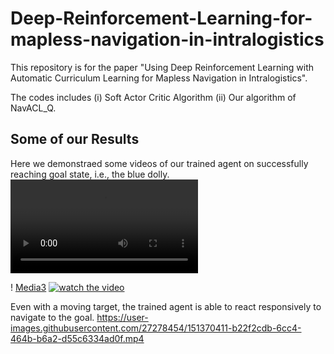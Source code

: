 # Deep-Reinforcement-Learning-for-mapless-navigation-in-intralogistics
This repository is for the paper "Using Deep Reinforcement Learning with Automatic Curriculum Learning for Mapless Navigation in Intralogistics".

The codes includes (i) Soft Actor Critic Algorithm (ii) Our algorithm of NavACL_Q.

## Some of our Results
Here we demonstraed some videos of our trained agent on successfully reaching goal state, i.e., the blue dolly.
<video controls>
     <source src="https://user-images.githubusercontent.com/27278454/151372213-829e4833-9a3b-4ba2-b046-1a3f7b226bf9.mp4"  type = "video/mp4">
</video>

!
[Media3](https://user-images.githubusercontent.com/27278454/151372213-829e4833-9a3b-4ba2-b046-1a3f7b226bf9.mp4)
[![watch the video](https://user-images.githubusercontent.com/27278454/151373669-3b638ee5-7b96-425c-8ac3-7522714c11dd.png)](https://user-images.githubusercontent.com/27278454/151372213-829e4833-9a3b-4ba2-b046-1a3f7b226bf9.mp4)


Even with a moving target, the trained agent is able to react responsively to navigate to the goal.
https://user-images.githubusercontent.com/27278454/151370411-b22f2cdb-6cc4-464b-b6a2-d55c6334ad0f.mp4
